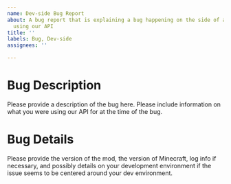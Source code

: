 ```yaml
---
name: Dev-side Bug Report
about: A bug report that is explaining a bug happening on the side of a mod developer
  using our API
title: ''
labels: Bug, Dev-side
assignees: ''

---
```


# Bug Description
Please provide a description of the bug here. Please include information on what you were using our API for at the time of the bug.
# Bug Details
Please provide the version of the mod, the version of Minecraft, log info if necessary, and possibly details on your development environment if the issue seems to be centered around your dev environment.
